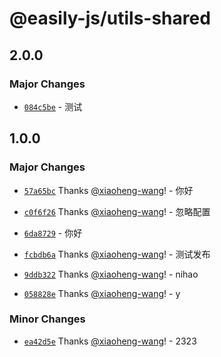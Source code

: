 # @easily-js/utils-shared

## 2.0.0

### Major Changes

- [`084c5be`](https://github.com/xiaoheng-wang/easliyjs/commit/084c5be3b1c74df0b0a8d4ca63e66537d8ee3695) - 测试

## 1.0.0

### Major Changes

- [`57a65bc`](https://github.com/xiaoheng-wang/easliyjs/commit/57a65bce179fd1fea092f36b781d5d73a569cce3) Thanks [@xiaoheng-wang](https://github.com/xiaoheng-wang)! - 你好

- [`c0f6f26`](https://github.com/xiaoheng-wang/easliyjs/commit/c0f6f26e6e7cd98542e6037a2ec273558166d305) Thanks [@xiaoheng-wang](https://github.com/xiaoheng-wang)! - 忽略配置

- [`6da8729`](https://github.com/xiaoheng-wang/easliyjs/commit/6da872949a21e1a5134fa91920ed8390594ba704) - 你好

- [`fcbdb6a`](https://github.com/xiaoheng-wang/easliyjs/commit/fcbdb6adbfdc53854d3b624bf7529ec489f9249e) Thanks [@xiaoheng-wang](https://github.com/xiaoheng-wang)! - 测试发布

- [`9ddb322`](https://github.com/xiaoheng-wang/easliyjs/commit/9ddb322ae25016212b40f33bdaafc9baae961c7e) Thanks [@xiaoheng-wang](https://github.com/xiaoheng-wang)! - nihao

- [`058828e`](https://github.com/xiaoheng-wang/easliyjs/commit/058828e31a4e18a5cfb785df8a022a2ba961df25) Thanks [@xiaoheng-wang](https://github.com/xiaoheng-wang)! - y

### Minor Changes

- [`ea42d5e`](https://github.com/xiaoheng-wang/easliyjs/commit/ea42d5e06ee42840ba27dc59292de2bf5e358a83) Thanks [@xiaoheng-wang](https://github.com/xiaoheng-wang)! - 2323
